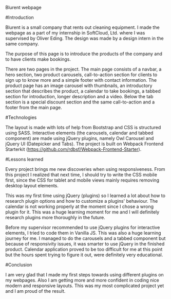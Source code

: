 Blurent webpage

#Introduction

Blurent is a small company that rents out cleaning equipment. I made the webpage as a part of my internship in SoftCloud, Ltd. where I was supervised by Oliver Eding. The design was made by a design intern in the same company.

The purpose of this page is to introduce the products of the company and to have clients make bookings. 

There are two pages in the project. The main page consists of a navbar, a hero section, two product carousels, call-to-action section for clients to sign up to know more and a simple footer with contact information. The product page has an image carousel with thumbnails, an introductory section that describes the product, a calendar to take bookings, a tabbed section for introduction, longer description and a video. Below the tab section is a special discount section and the same call-to-action and a footer from the main page. 

#Technologies

The layout is made with lots of help from Bootstrap and CSS is structured using SASS. Interactive elements (the carousels, calendar and tabbed component) are made using jQuery plugins, namely Owl Carousel and jQuery UI (Datepicker and Tabs). The project is built on Webpack Frontend Starterkit (https://github.com/rdbsf/Webpack-Frontend-Starter).

#Lessons learned

Every project brings me new discoveries when using responsiveness. From this project I realized that next time, I should try to write the CSS mobile first, since the CSS for tablet and mobile views mainly requires removing desktop layout elements.

This was my first time using jQuery (plugins) so I learned a lot about how to research plugin options and how to customize a plugins' behaviour. The calendar is not working properly at the moment since I chose a wrong plugin for it. This was a huge learning moment for me and I will definitely research plugins more thoroughly in the future. 

Before my supervisor recommended to use jQuery plugins for interactive elements, I tried to code them in Vanilla JS. This was also a huge learning journey for me. I managed to do the carousels and a tabbed component but because of responsivity issues, it was smarter to use jQuery in the finished product. Calendar application proved to be too difficult for me at this point but the hours spent trying to figure it out, were definitely very educational.

#Conclusion

I am very glad that I made my first steps towards using different plugins on my webpages. Also I am getting more and more confident in coding nice modern and responsive layouts. This was my most complicated project yet and I am proud of the result. 

